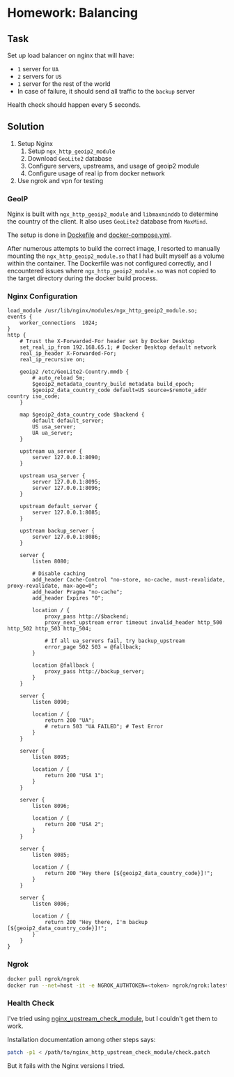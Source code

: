 # Homework: Balancing

## Task

Set up load balancer on nginx that will have:
- `1` server for `UA`
- `2` servers for `US`
- `1` server for the rest of the world
- In case of failure, it should send all traffic to the `backup` server

Health check should happen every 5 seconds.

## Solution

1. Setup Nginx
   1. Setup `ngx_http_geoip2_module`
   2. Download `GeoLite2` database
   3. Configure servers, upstreams, and usage of geoip2 module
   4. Configure usage of real ip from docker network
2. Use ngrok and vpn for testing

### GeoIP

Nginx is built with `ngx_http_geoip2_module` and `libmaxminddb` to determine the country of the client. It also uses `GeoLite2` database from `MaxMind`.

The setup is done in [Dockefile](./nginx/Dockerfile) and [docker-compose.yml](./nginx/docker-compose.yml).

After numerous attempts to build the correct image, I resorted to manually mounting the `ngx_http_geoip2_module.so` that I had built myself as a volume within the container. The Dockerfile was not configured correctly, and I encountered issues where `ngx_http_geoip2_module.so` was not copied to the target directory during the docker build process.

### Nginx Configuration

```nginx
load_module /usr/lib/nginx/modules/ngx_http_geoip2_module.so;
events {
    worker_connections  1024;
}
http {
    # Trust the X-Forwarded-For header set by Docker Desktop
    set_real_ip_from 192.168.65.1; # Docker Desktop default network
    real_ip_header X-Forwarded-For;
    real_ip_recursive on;

    geoip2 /etc/GeoLite2-Country.mmdb {
        # auto_reload 5m;
        $geoip2_metadata_country_build metadata build_epoch;
        $geoip2_data_country_code default=US source=$remote_addr country iso_code;
    }
    
    map $geoip2_data_country_code $backend {
        default default_server;
        US usa_server;
        UA ua_server;
    }
    
    upstream ua_server {
        server 127.0.0.1:8090;
    }
    
    upstream usa_server {
        server 127.0.0.1:8095;
        server 127.0.0.1:8096;
    }
    
    upstream default_server {
        server 127.0.0.1:8085;
    }
    
    upstream backup_server {
        server 127.0.0.1:8086;
    }

    server {
        listen 8080;
        
        # Disable caching
        add_header Cache-Control "no-store, no-cache, must-revalidate, proxy-revalidate, max-age=0";
        add_header Pragma "no-cache";
        add_header Expires "0";
        
        location / {
            proxy_pass http://$backend;
            proxy_next_upstream error timeout invalid_header http_500 http_502 http_503 http_504;
        
            # If all ua_servers fail, try backup_upstream
            error_page 502 503 = @fallback;
        }
        
        location @fallback {
            proxy_pass http://backup_server;
        }
    }
    
    server {
        listen 8090;
        
        location / {
            return 200 "UA";
            # return 503 "UA FAILED"; # Test Error
        }
    }
    
    server {
        listen 8095;
        
        location / {
            return 200 "USA 1";
        }
    }
    
    server {
        listen 8096;
        
        location / {
            return 200 "USA 2";
        }
    }
    
    server {
        listen 8085;
        
        location / {
            return 200 "Hey there [${geoip2_data_country_code}]!";
        }
    }
    
    server {
        listen 8086;
        
        location / {
            return 200 "Hey there, I'm backup [${geoip2_data_country_code}]!";
        }
    }
}
```

### Ngrok

```bash
docker pull ngrok/ngrok
docker run --net=host -it -e NGROK_AUTHTOKEN=<token> ngrok/ngrok:latest http 8080
```

### Health Check

I've tried using [nginx_upstream_check_module](https://github.com/yaoweibin/nginx_upstream_check_module/), but I couldn't get them to work.

Installation documentation among other steps says:

```bash
patch -p1 < /path/to/nginx_http_upstream_check_module/check.patch
```

But it fails with the Nginx versions I tried.
